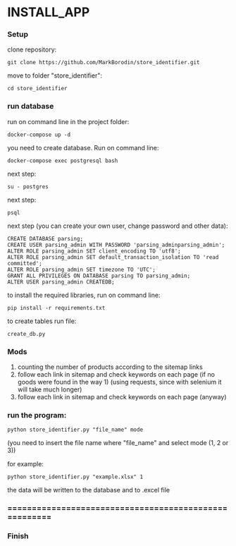 # INSTALL_APP

### Setup

clone repository:
```
git clone https://github.com/MarkBorodin/store_identifier.git
```
move to folder "store_identifier":
```
cd store_identifier
```

### run database

run on command line in the project folder:

```
docker-compose up -d
```

you need to create database. Run on command line:
```
docker-compose exec postgresql bash
```
next step:
```
su - postgres
```
next step:
```
psql
```
next step (you can create your own user, change password and other data):
```
CREATE DATABASE parsing; 
CREATE USER parsing_admin WITH PASSWORD 'parsing_adminparsing_admin';
ALTER ROLE parsing_admin SET client_encoding TO 'utf8';
ALTER ROLE parsing_admin SET default_transaction_isolation TO 'read committed';
ALTER ROLE parsing_admin SET timezone TO 'UTC';
GRANT ALL PRIVILEGES ON DATABASE parsing TO parsing_admin;
ALTER USER parsing_admin CREATEDB;

```
to install the required libraries, run on command line:
```
pip install -r requirements.txt
```

to create tables run file:
```
create_db.py
```
### Mods

1. counting the number of products according to the sitemap links
2. follow each link in sitemap and check keywords on each page (if no goods were found in the way 1) (using requests, since with selenium it will take much longer)
3. follow each link in sitemap and check keywords on each page (anyway)

### run the program:

```
python store_identifier.py "file_name" mode
```
(you need to insert the file name where "file_name" and select mode (1, 2 or 3))

for example:

```
python store_identifier.py "example.xlsx" 1
```

the data will be written to the database and to .excel file

### ======================================================

### Finish
